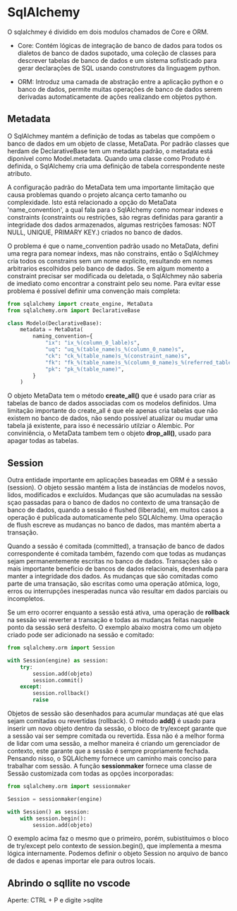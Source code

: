 # SqlAlchemy

O sqlalchmey é dividido em dois modulos chamados de Core e ORM.

* Core: Contém lógicas de integração de banco de dados para todos os dialetos
de banco de dados supotado, uma coleção de classes para descrever tabelas de
banco de dados e um sistema sofisticado para gerar declarações de SQL usando
construtores da linguagem python.

* ORM: Introduz uma camada de abstração entre a aplicação python e o banco de dados,
permite muitas operações de banco de dados serem derivadas automaticamente de
ações realizando em objetos python.

## Metadata

O SqlAlchmey mantém a definição de todas as tabelas que compõem o banco de dados
em um objeto de classe, MetaData. Por padrão classes que herdam de DeclarativeBase
tem um metadata padrão, o metadata está diponível como Model.metadata. Quando uma 
classe como Produto é definida, o SqlAlchemy  cria uma definição de tabela correspondente 
neste atributo.

A configuração padrão do MetaData tem uma importante limitação que causa problemas quando
o projeto alcança certo tamanho ou complexidade. Isto está relacionado a opção do MetaData
'name_convention', a qual fala para o SqlAlchemy como nomear indexes e constraints 
(constraints ou restrições, são regras definidas para garantir a integridade dos dados armazenados,
algumas restrições famosas: NOT NULL, UNIQUE, PRIMARY KEY.) criados no banco de dados.

O problema é que o name_convention padrão usado no MetaData, defini uma regra para nomear
indexs, mas não constrains, então o SqlAlchmey cria todos os constrains sem um nome explicito,
resultando em nomes arbitrarios escolhidos pelo banco de dados. Se em algum momento a constraint
precisar ser modificada ou deletada, o SqlAlchmey não saberia de imediato como encontrar a constraint
pelo seu nome. Para evitar esse problema é possível definir uma convenção mais completa:

```python
from sqlalchemy import create_engine, MetaData
from sqlalchemy.orm import DeclarativeBase

class Modelo(DeclarativeBase):
    metadata = MetaData(
        naming_convention={
            "ix": "ix_%(column_0_lable)s",
            "uq": "uq_%(table_name)s_%(column_0_name)s",
            "ck": "ck_%(table_name)s_%(constraint_name)s",
            "fk": "fk_%(table_name)s_%(column_0_name)s_%(referred_table_name)s",
            "pk": "pk_%(table_name)",
        }
    )
```

O objeto MetaData tem o método **create_all()** que é usado para criar as tabelas de banco de dados
associadas com os modelos definidos. Uma limitação importante do create_all é que ele apenas cria
tabelas que não existem no banco de dados, não sendo possível atualizar ou mudar uma tabela já
existente, para isso é necessário utilziar o Alembic. Por conviniência, o MetaData tambem tem o 
objeto **drop_all()**, usado para apagar todas as tabelas.

## Session

Outra entidade importante em aplicações baseadas em ORM é a sessão (session). O objeto sessão mantém a
lista de instâncias de modelos novos, lidos, modificados e excluídos. Mudanças que são acumuladas na 
sessão sçao passadas para o banco de dados no contexto de uma transação de banco de dados, quando
a sessão é flushed (liberada), em muitos casos a operação é publicada automaticamente pelo SQLAlchemy.
Uma operação de flush escreve as mudanças no banco de dados, mas mantém aberta a transação.

Quando a sessão é comitada (committed), a transação de banco de dados correspondente é comitada 
também, fazendo com que todas as mudanças sejam permanentemente escritas no banco de dados. Transações
são o mais importante beneficio de bancos de dados relacionais, desenhada para manter a integridade
dos dados. As mudanças que são comitadas como parte de uma transação, são escritas como uma operação
atômica, logo, erros ou interrupções inesperadas nunca vão resultar em dados parciais ou incompletos.

Se um erro ocorrer enquanto a sessão está ativa, uma operação de **rollback** na sessão vai reverter a 
transação e todas as mudanças feitas naquele ponto da sessão será desfeito. O exemplo abaixo mostra como
um objeto criado pode ser adicionado na sessão e comitado:

```python
from sqlalchemy.orm import Session

with Session(engine) as session:
    try:
        session.add(objeto)
        session.commit()
    except:
        session.rollback()
        raise
```

Objetos de sessão são desenhados para acumular mundaças até que elas sejam comitadas ou revertidas (rollback).
O método **add()** é usado para inserir um novo objeto dentro da sessão, o bloco de try/except garante que
a sessão vai ser sempre comitada ou revertida. Essa não é a melhor forma de lidar com uma sessão, a melhor
maneira é criando um gerenciador de contexto, este garante que a sessão é sempre propriamente fechada.
Pensando nisso, o SQLAlchemy fornece um caminho mais conciso para trabalhar com sessão. A função 
**sessionmaker** fornece uma classe de Sessão customizada com todas as opções incorporadas:

```python
from sqlalchemy.orm import sessionmaker

Session = sessionmaker(engine)

with Session() as session:
    with session.begin():
        session.add(objeto)
```

O exemplo acima faz o mesmo que o primeiro, porém, subistituimos o bloco de try/except pelo contexto de 
session.begin(), que implementa a mesma lógica internamente. Podemos definir o objeto Session no arquivo de
banco de dados e apenas importar ele para outros locais.

## Abrindo o sqllite no vscode

Aperte: CTRL + P e digite >sqlite
